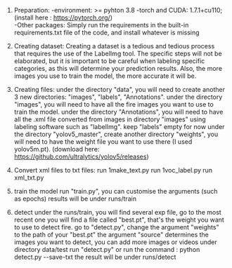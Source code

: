 1. Preparation: 
    -environment: >= pyhton 3.8
    -torch and CUDA: 1.7.1+cu110; (install here : https://pytorch.org/)                
    -Other packages: Simply run the requirements in the built-in requirements.txt file of the code, and install whatever is missing

2. Creating dataset:
    Creating a dataset is a tedious and tedious process that requires the use of the LabelImg tool.
    The specific steps will not be elaborated, but it is important to be careful when labeling specific categories, as this will determine your prediction results.
    Also, the more images you use to train the model, the more accurate it will be.

4. Creating files:
    under the directory "data", you will need to create another 3 new directories: "images", "labels", "Annotations".
        under the directory "images", you will need to have all the fire images you want to use to train the model.
        under the directory "Annotations", you will need to have all the .xml file converted from images in directory "images" using labeling software such as "labelImg".
        keep "labels" empty for now
    under the directory "yolov5_master", create another directory "weights", you will need to have the weight file you want to use there (I used yolov5m.pt). (download here: https://github.com/ultralytics/yolov5/releases)

5. Convert xml files to txt files:
    run 1make_text.py
    run 1voc_label.py
    run xml_txt.py

6. train the model
    run "train.py", you can customise the arguments (such as epochs)
    results will be under runs/train

8. detect
    under the runs/train, you will find several exp file, go to the most recent one you will find a file called "best.pt", that's the weight you want to use to detect fire.
    go to "detect.py", change the argument "weights" to the path of your "best.pt"
    the argument "source" determines the images you want to detect, you can add more images or videos under directory data/test
    run "detect.py" or run the command : python detect.py --save-txt
    the result will be under runs/detect

